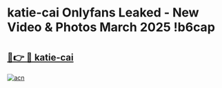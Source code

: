# katie-cai Onlyfans Leaked - New Video & Photos March 2025 !b6cap

# <h2><a href="https://esyuay.iuczelnia.edu.pl?title=katie-cai&ref=b6cap">🔗👉 🔴 katie-cai</a></h2>

[![acn](https://github.com/user-attachments/assets/0f9c940e-d8b0-45ae-aac7-cd30a18b3e1c)](https://esyuay.iuczelnia.edu.pl?title=katie-cai&ref=b6cap)

